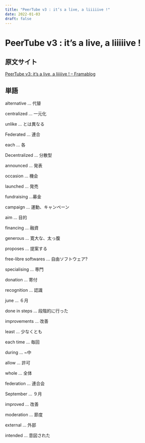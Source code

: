 ```yaml
---
title: "PeerTube v3 : it’s a live, a liiiiive !"
date: 2022-01-03
draft: false
---
```

# PeerTube v3 : it’s a live, a liiiiive !



## 原文サイト



[PeerTube v3: it&rsquo;s a live, a liiiiive ! &#8211; Framablog](https://framablog.org/2021/01/07/peertube-v3-its-a-live-a-liiiiive/)



## 単語



alternative ... 代替



centralized ... 一元化



unlike ... とは異なる



Federated ... 連合



each ... 各



Decentralized ... 分散型



announced ... 発表



occasion ... 機会



launched ... 発売



fundraising ...募金



campaign ... 運動、キャンペーン



aim ... 目的



financing ... 融資



generous ... 寛大な、太っ腹



proposes ... 提案する



free-libre softwares ... 自由ソフトウェア?



specialising ... 専門



donation ... 寄付



recognition ... 認識



june ... ６月



done in steps ... 段階的に行った



improvements ... 改善



least ... 少なくとも



each time ... 毎回



during ... ~中



allow ... 許可



whole ... 全体



federation ... 連合会



September ... ９月



improved ... 改善



moderation ... 節度



external ... 外部



intended ... 意図された
